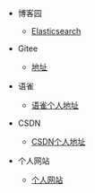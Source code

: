 * 博客园

  * [Elasticsearch](./docs/bokeyuan/Elasticsearch(文档测试).md)

* Gitee
  * [地址](./docs/gitee/text.md)
* 语雀
  * [语雀个人地址](./docs/yuque/text.md)
* CSDN
  * [CSDN个人地址](docs/csdn/text.md)
* 个人网站
  * [个人网站](./docs/personalweb/text.md)


  

